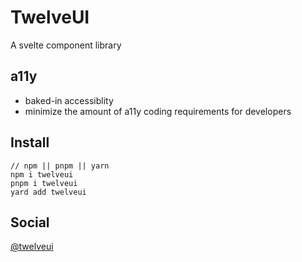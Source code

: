 # TwelveUI

A svelte component library

## a11y

- baked-in accessiblity
- minimize the amount of a11y coding requirements for developers

## Install

```
// npm || pnpm || yarn
npm i twelveui
pnpm i twelveui
yard add twelveui
```

## Social

[@twelveui](https://twitter.com/twelveui)
